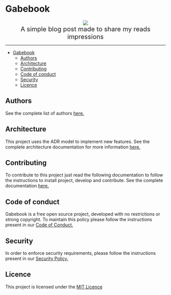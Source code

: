 # Gabebook

<div align="center">
  <img src="https://skills.thijs.gg/icons?i=html,css,js,ts,tailwindcss,vue,nuxt,vscode,github,markdown" />
</div>

<div align="center">
  <span style="font-size:1.25rem;">A simple blog post made to share my reads impressions</span>
</div>

---

- [Gabebook](#gabebook)
  - [Authors](#authors)
  - [Architecture](#architecture)
  - [Contributing](#contributing)
  - [Code of conduct](#code-of-conduct)
  - [Security](#security)
  - [Licence](#licence)

## Authors

See the complete list of authors [here.](AUTHORS.md)

## Architecture

This project uses the ADR model to implement new features. See the complete architecture documentation for more information [here.](ARCHITECTURE.md)

## Contributing

To contribute to this project just read the following documentation to follow the instructions to install project, develop and contribute. See the complete documentation [here.](CONTRIBUTING.md)

## Code of conduct

Gabebook is a free open source project, developed with no restrictions or strong copyright. To maintain this policy please follow the instructions present in our [Code of Conduct.](CODE_OF_CONDUCT.md)

## Security

In order to enforce security requirements, please follow the instructions present in our [Security Policy.](SECURITY.md)

## Licence

This project is licensed under the [MIT Licence](LICENSE)
